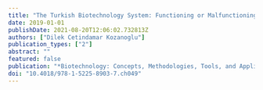 ```yaml
---
title: "The Turkish Biotechnology System: Functioning or Malfunctioning?"
date: 2019-01-01
publishDate: 2021-08-20T12:06:02.732813Z
authors: ["Dilek Cetindamar Kozanoglu"]
publication_types: ["2"]
abstract: ""
featured: false
publication: "*Biotechnology: Concepts, Methodologies, Tools, and Applications*"
doi: "10.4018/978-1-5225-8903-7.ch049"
---
```


